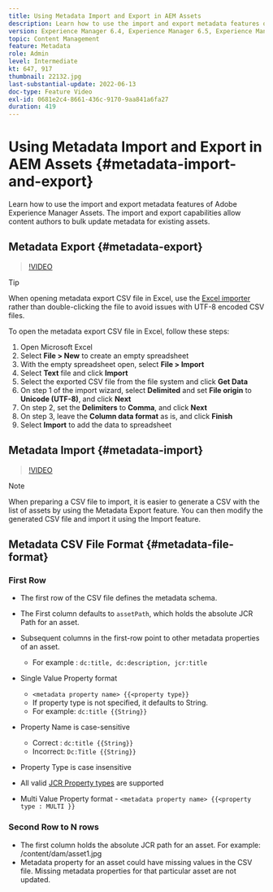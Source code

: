 ```yaml
---
title: Using Metadata Import and Export in AEM Assets
description: Learn how to use the import and export metadata features of Adobe Experience Manager Assets. The import and export capabilities allow content authors to bulk update metadata for existing assets.
version: Experience Manager 6.4, Experience Manager 6.5, Experience Manager as a Cloud Service
topic: Content Management
feature: Metadata
role: Admin
level: Intermediate
kt: 647, 917
thumbnail: 22132.jpg
last-substantial-update: 2022-06-13
doc-type: Feature Video
exl-id: 0681e2c4-8661-436c-9170-9aa841a6fa27
duration: 419
---
```

# Using Metadata Import and Export in AEM Assets {#metadata-import-and-export}

Learn how to use the import and export metadata features of Adobe Experience Manager Assets. The import and export capabilities allow content authors to bulk update metadata for existing assets.

## Metadata Export {#metadata-export}

>[!VIDEO](https://video.tv.adobe.com/v/22132?quality=12&learn=on)

>[!TIP]
>
> When opening metadata export CSV file in Excel, use the [Excel importer](https://support.microsoft.com/en-us/office/import-data-from-a-csv-html-or-text-file-b62efe49-4d5b-4429-b788-e1211b5e90f6) rather than double-clicking the file to avoid issues with UTF-8 encoded CSV files.
>
> To open the metadata export CSV file in Excel, follow these steps:
> 
> 1. Open Microsoft Excel 
> 1. Select __File > New__ to create an empty spreadsheet
> 1. With the empty spreadsheet open, select __File > Import__
> 1. Select __Text__ file and click __Import__
> 1. Select the exported CSV file from the file system and click __Get Data__
> 1. On step 1 of the import wizard, select __Delimited__ and set __File origin__ to __Unicode (UTF-8)__, and click __Next__
> 1. On step 2, set the __Delimiters__ to __Comma__, and click __Next__
> 1. On step 3, leave the __Column data format__ as is, and click __Finish__
> 1. Select __Import__ to add the data to spreadsheet 

## Metadata Import {#metadata-import}

>[!VIDEO](https://video.tv.adobe.com/v/21374?quality=12&learn=on)

>[!NOTE]
>
> When preparing a CSV file to import, it is easier to generate a CSV with the list of assets by using the Metadata Export feature. You can then modify the generated CSV file and import it using the Import feature. 

## Metadata CSV File Format {#metadata-file-format}

### First Row

* The first row of the CSV file defines the metadata schema.
* The First column defaults to `assetPath`, which holds the absolute JCR Path for an asset.

* Subsequent columns in the first-row point to other metadata properties of an asset.
  * For example : `dc:title, dc:description, jcr:title`

* Single Value Property format

  * `<metadata property name> {{<property type}}`
  * If property type is not specified, it defaults to String.
  * For example: `dc:title {{String}}`

* Property Name is case-sensitive
  * Correct : `dc:title {{String}}`
  * Incorrect: `Dc:Title {{String}}`

* Property Type is case insensitive
* All valid [JCR Property types](https://www.adobe.io/experience-manager/reference-materials/spec/jsr170/javadocs/jcr-2.0/javax/jcr/PropertyType.html) are supported  

* Multi Value Property format - `<metadata property name> {{<property type : MULTI }}`

### Second Row to N rows

* The first column holds the absolute JCR path for an asset. For example: /content/dam/asset1.jpg
* Metadata property for an asset could have missing values in the CSV file. Missing metadata properties for that particular asset are not updated.
